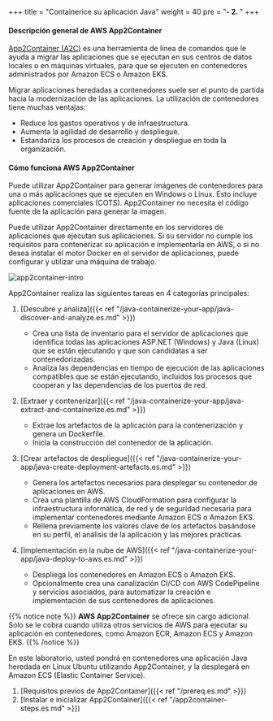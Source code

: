 +++
title = "Containerice su aplicación Java"
weight = 40
pre = "<b>- 2. </b>"
+++

#### Descripción general de AWS App2Container

<a href="https://aws.amazon.com/app2container" target="_blank">App2Container (A2C)</a> es una herramienta de línea de comandos que le ayuda a migrar las aplicaciones que se ejecutan en sus centros de datos locales o en máquinas virtuales, para que se ejecuten en contenedores administrados por Amazon ECS o Amazon EKS.

Migrar aplicaciones heredadas a contenedores suele ser el punto de partida hacia la modernización de las aplicaciones. La utilización de contenedores tiene muchas ventajas:

- Reduce los gastos operativos y de infraestructura.
- Aumenta la agilidad de desarrollo y despliegue.
- Estandariza los procesos de creación y despliegue en toda la organización.

#### Cómo funciona AWS App2Container

Puede utilizar App2Container para generar imágenes de contenedores para una o más aplicaciones que se ejecuten en Windows o Linux. Esto incluye aplicaciones comerciales (COTS). App2Container no necesita el código fuente de la aplicación para generar la imagen.

Puede utilizar App2Container directamente en los servidores de aplicaciones que ejecutan sus aplicaciones. Si su servidor no cumple los requisitos para contenerizar su aplicación e implementarla en AWS, o si no desea instalar el motor Docker en el servidor de aplicaciones, puede configurar y utilizar una máquina de trabajo.

![app2container-intro](/app2container/app2container-diagram.png)

App2Container realiza las siguientes tareas en 4 categorías principales:

1. [Descubre y analiza]({{< ref "/java-containerize-your-app/java-discover-and-analyze.es.md" >}})

    - Crea una lista de inventario para el servidor de aplicaciones que identifica todas las aplicaciones ASP.NET (Windows) y Java (Linux) que se están ejecutando y que son candidatas a ser contenedorizadas.
    - Analiza las dependencias en tiempo de ejecución de las aplicaciones compatibles que se están ejecutando, incluidos los procesos que cooperan y las dependencias de los puertos de red.
2. [Extraer y contenerizar]({{< ref "/java-containerize-your-app/java-extract-and-containerize.es.md" >}})
    - Extrae los artefactos de la aplicación para la contenerización y genera un Dockerfile.
    - Inicia la construcción del contenedor de la aplicación.
3. [Crear artefactos de despliegue]({{< ref "/java-containerize-your-app/java-create-deployment-artefacts.es.md" >}})
    - Genera los artefactos necesarios para desplegar su contenedor de aplicaciones en AWS.
    - Crea una plantilla de AWS CloudFormation para configurar la infraestructura informática, de red y de seguridad necesaria para implementar contenedores mediante Amazon ECS o Amazon EKS.
    - Rellena previamente los valores clave de los artefactos basándose en su perfil, el análisis de la aplicación y las mejores prácticas.
4. [Implementación en la nube de AWS]({{< ref "/java-containerize-your-app/java-deploy-to-aws.es.md" >}})
    - Despliega los contenedores en Amazon ECS o Amazon EKS.
    - Opcionalmente crea una canalización CI/CD con AWS CodePipeline y servicios asociados, para automatizar la creación e implementación de sus contenedores de aplicaciones.

{{% notice note %}}
**AWS App2Container** se ofrece sin cargo adicional. Solo se le cobra cuando utiliza otros servicios de AWS para ejecutar su aplicación en contenedores, como Amazon ECR, Amazon ECS y Amazon EKS.
{{% /notice %}}  

En este laboratorio, usted pondrá en contenedores una aplicación Java heredada en Linux Ubuntu utilizando App2Container, y la desplegará en Amazon ECS (Elastic Container Service).

1. [Requisitos previos de App2Container]({{< ref "/prereq.es.md" >}})  
2. [Instalar e inicializar App2Container]({{< ref "/app2container-steps.es.md" >}})  
